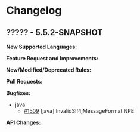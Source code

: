 # Changelog

## ????? - 5.5.2-SNAPSHOT

**New Supported Languages:**

**Feature Request and Improvements:**

**New/Modified/Deprecated Rules:**

**Pull Requests:**

**Bugfixes:**

*   java
    *   [#1509](https://sourceforge.net/p/pmd/bugs/1509/) \[java] InvalidSlf4jMessageFormat NPE

**API Changes:**
